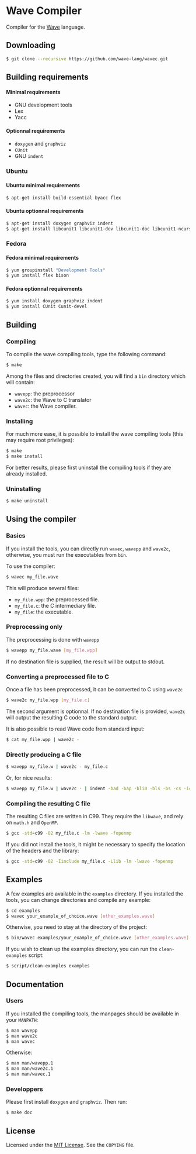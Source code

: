Wave Compiler
=============

Compiler for the [Wave][WAVE] language.

Downloading
-----------
```bash
$ git clone --recursive https://github.com/wave-lang/wavec.git
```

Building requirements
---------------------
#### Minimal requirements
- GNU development tools
- Lex
- Yacc

#### Optionnal requirements
- ```doxygen``` and ```graphviz```
- ```CUnit```
- GNU ```indent```

### Ubuntu
#### Ubuntu minimal requirements
```bash
$ apt-get install build-essential byacc flex
```

#### Ubuntu optionnal requirements
```bash
$ apt-get install doxygen graphviz indent
$ apt-get install libcunit1 libcunit1-dev libcunit1-doc libcunit1-ncurses libcunit1-ncurses-dev
```

### Fedora
#### Fedora minimal requirements
```bash
$ yum groupinstall "Development Tools"
$ yum install flex bison
```

#### Fedora optionnal requirements
```bash
$ yum install doxygen graphviz indent
$ yum install CUnit Cunit-devel
```

Building
--------
### Compiling
To compile the wave compiling tools, type the following command:
```bash
$ make
```

Among the files and directories created, you will find a ```bin``` directory which will contain:

- ```wavepp```: the preprocessor
- ```wave2c```: the Wave to C translator
- ```wavec```: the Wave compiler.

### Installing
For much more ease, it is possible to install the wave compiling tools (this may require root privileges):
```bash
$ make
$ make install
```
For better results, please first uninstall the compiling tools if they are already installed.

### Uninstalling
```bash
$ make uninstall
```

Using the compiler
------------------
### Basics
If you install the tools, you can directly run ```wavec```, ```wavepp``` and
```wave2c```, otherwise, you must run the executables from ```bin```.

To use the compiler:
```bash
$ wavec my_file.wave
```

This will produce several files:

- ```my_file.wpp```: the preprocessed file.
- ```my_file.c```: the C intermediary file.
- ```my_file```: the executable.

### Preprocessing only
The preprocessing is done with ```wavepp```
```bash
$ wavepp my_file.wave [my_file.wpp]
```
If no destination file is supplied, the result will be output to stdout.

### Converting a preprocessed file to C
Once a file has been preprocessed, it can be converted to C using ```wave2c```
```bash
$ wave2c my_file.wpp [my_file.c]
```
The second argument is optionnal. If no destination file is provided, ```wave2c```
will output the resulting C code to the standard output.

It is also possible to read Wave code from standard input:
```bash
$ cat my_file.wpp | wave2c -
```

### Directly producing a C file
```bash
$ wavepp my_file.w | wave2c - my_file.c
```

Or, for nice results:
```bash
$ wavepp my_file.w | wave2c - | indent -bad -bap -bli0 -bls -bs -cs -i4 -l80 -lp -pcs -pmt -saf -sai -saw -sc -ss -o my_file.c
```

### Compiling the resulting C file
The resulting C files are written in C99. They require the ```libwave```, and rely on ```math.h``` and ```OpenMP```.
```bash
$ gcc -std=c99 -O2 my_file.c -lm -lwave -fopenmp
```
If you did not install the tools, it might be necessary to specify the location
of the headers and the library:
```bash
$ gcc -std=c99 -O2 -Iinclude my_file.c -Llib -lm -lwave -fopenmp
```

Examples
--------
A few examples are available in the ```examples``` directory.
If you installed the tools, you can change directories and compile any example:
```bash
$ cd examples
$ wavec your_example_of_choice.wave [other_examples.wave]
```

Otherwise, you need to stay at the directory of the project:
```bash
$ bin/wavec examples/your_example_of_choice.wave [other_examples.wave]
```

If you wish to clean up the examples directory, you can run the ```clean-examples``` script:
```bash
$ script/clean-examples examples
```

Documentation
-------------
### Users
If you installed the compiling tools, the manpages should be available in your ```MANPATH```:
```bash
$ man wavepp
$ man wave2c
$ man wavec
```
Otherwise:
```bash
$ man man/wavepp.1
$ man man/wave2c.1
$ man man/wavec.1
```

### Developpers
Please first install ```doxygen``` and ```graphviz```. Then run:
```bash
$ make doc
```

License
-------
Licensed under the [MIT License][MIT License]. See the ```COPYING``` file.

[WAVE]: http://wave.gforge.inria.fr/
[MIT License]: http://opensource.org/licenses/MIT
